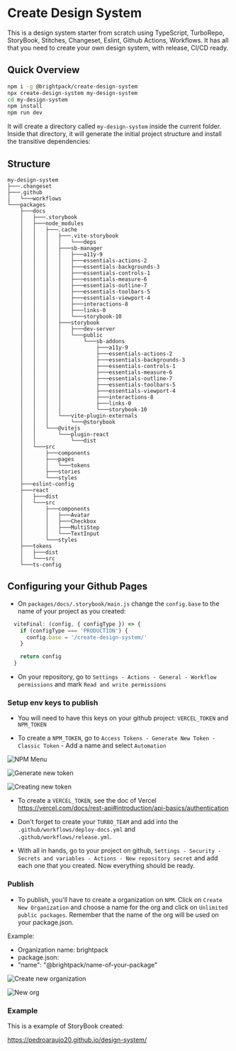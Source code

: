# Create Design System

This is a design system starter from scratch using TypeScript, TurboRepo, StoryBook, Stitches, Changeset, Eslint, Github Actions, Workflows.
It has all that you need to create your own design system, with release, CI/CD ready.


## Quick Overview

```sh
npm i -g @brightpack/create-design-system
npx create-design-system my-design-system
cd my-design-system
npm install
npm run dev
```

It will create a directory called `my-design-system` inside the current folder.<br>
Inside that directory, it will generate the initial project structure and install the transitive dependencies:

## Structure

```
my-design-system
├───.changeset
├───.github
│   └───workflows
└───packages
    ├───docs
    │   ├───.storybook
    │   ├───node_modules
    │   │   ├───.cache
    │   │   │   ├───.vite-storybook
    │   │   │   │   └───deps
    │   │   │   ├───sb-manager
    │   │   │   │   ├───a11y-9
    │   │   │   │   ├───essentials-actions-2
    │   │   │   │   ├───essentials-backgrounds-3
    │   │   │   │   ├───essentials-controls-1
    │   │   │   │   ├───essentials-measure-6
    │   │   │   │   ├───essentials-outline-7
    │   │   │   │   ├───essentials-toolbars-5
    │   │   │   │   ├───essentials-viewport-4
    │   │   │   │   ├───interactions-8
    │   │   │   │   ├───links-0
    │   │   │   │   └───storybook-10
    │   │   │   ├───storybook
    │   │   │   │   ├───dev-server
    │   │   │   │   └───public
    │   │   │   │       └───sb-addons
    │   │   │   │           ├───a11y-9
    │   │   │   │           ├───essentials-actions-2
    │   │   │   │           ├───essentials-backgrounds-3
    │   │   │   │           ├───essentials-controls-1
    │   │   │   │           ├───essentials-measure-6
    │   │   │   │           ├───essentials-outline-7
    │   │   │   │           ├───essentials-toolbars-5
    │   │   │   │           ├───essentials-viewport-4
    │   │   │   │           ├───interactions-8
    │   │   │   │           ├───links-0
    │   │   │   │           └───storybook-10
    │   │   │   └───vite-plugin-externals
    │   │   │       └───@storybook
    │   │   └───@vitejs
    │   │       └───plugin-react
    │   │           └───dist
    │   └───src
    │       ├───components
    │       ├───pages
    │       │   └───tokens
    │       ├───stories
    │       └───styles
    ├───eslint-config
    ├───react
    │   ├───dist
    │   └───src
    │       ├───components
    │       │   ├───Avatar
    │       │   ├───Checkbox
    │       │   ├───MultiStep
    │       │   └───TextInput
    │       └───styles
    ├───tokens
    │   ├───dist
    │   └───src
    └───ts-config
```

## Configuring your Github Pages

- On `packages/docs/.storybook/main.js` change the `config.base` to the name of your project as you created:

```js
  viteFinal: (config, { configType }) => {
    if (configType === 'PRODUCTION') {
      config.base = '/create-design-system/'
    }

    return config
  }
```

- On your repository, go to `Settings - Actions - General - Workflow permissions` and mark `Read and write permissions`

### Setup env keys to publish

- You will need to have this keys on your github project: `VERCEL_TOKEN` and `NPM_TOKEN`

- To create a `NPM_TOKEN`, go to `Access Tokens - Generate New Token - Classic Token` - Add a name and select `Automation`

![NPM Menu](image.png)

![Generate new token](image-1.png)

![Creating new token](image-2.png)

- To create a `VERCEL_TOKEN`, see the doc of Vercel https://vercel.com/docs/rest-api#introduction/api-basics/authentication

- Don't forget to create your `TURBO_TEAM` and add into the `.github/workflows/deploy-docs.yml` and `.github/workflows/release.yml`.

- With all in hands, go to your project on github, `Settings - Security - Secrets and variables - Actions - New repository secret` and add each one that you created. Now everything should be ready.

### Publish

- To publish, you'll have to create a organization on `NPM`. Click on `Create New Organization` and choose a name for the org and click on `Unlimited public packages`. Remember that the name of the org will be used on your package.json.

Example:
 - Organization name: brightpack
 - package.json:
  - "name": "@brightpack/name-of-your-package"

![Create new organization](image-3.png)

![New org](image-4.png)

### Example

This is a example of StoryBook created:

https://pedroaraujo20.github.io/design-system/

